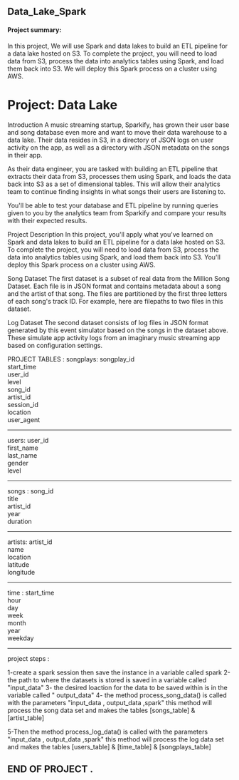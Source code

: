 ## Data_Lake_Spark
#### Project summary:


In this project, We will use Spark and data lakes to build an ETL pipeline for a data lake hosted on S3. To complete the project, you will need to load data from S3, process the data into analytics tables using Spark, and load them back into S3. We will deploy this Spark process on a cluster using AWS.


# Project: Data Lake

Introduction
A music streaming startup, Sparkify, has grown their user base and song database even more and want to move their data warehouse to a data lake. Their data resides in S3, in a directory of JSON logs on user activity on the app, as well as a directory with JSON metadata on the songs in their app.

As their data engineer, you are tasked with building an ETL pipeline that extracts their data from S3, processes them using Spark, and loads the data back into S3 as a set of dimensional tables. This will allow their analytics team to continue finding insights in what songs their users are listening to.

You'll be able to test your database and ETL pipeline by running queries given to you by the analytics team from Sparkify and compare your results with their expected results.

Project Description
In this project, you'll apply what you've learned on Spark and data lakes to build an ETL pipeline for a data lake hosted on S3. To complete the project, you will need to load data from S3, process the data into analytics tables using Spark, and load them back into S3. You'll deploy this Spark process on a cluster using AWS.


Song Dataset
The first dataset is a subset of real data from the Million Song Dataset. Each file is in JSON format and contains metadata about a song and the artist of that song. The files are partitioned by the first three letters of each song's track ID. For example, here are filepaths to two files in this dataset.

Log Dataset
The second dataset consists of log files in JSON format generated by this event simulator based on the songs in the dataset above. These simulate app activity logs from an imaginary music streaming app based on configuration settings.

PROJECT TABLES :
songplays:
        songplay_id       
        start_time         
        user_id            
        level               
        song_id          
        artist_id         
        session_id          
        location            
        user_agent         
 
 --------------------------------------------------
 
 
 users:
        user_id            
        first_name         
        last_name         
        gender              
        level              
    
_______________________________________________
    
    
songs :
        song_id        
        title              
        artist_id          
        year               
        duration            

------------------------------------------------

artists:
        artist_id          
        name                
        location        
        latitude          
        longitude         



------------------------------------------------


time :
        start_time          
        hour               
        day                
        week                
        month              
        year              
        weekday             
 
 
 -------------------------------------------------
 
 
 project steps :
 
 1-create a spark session then save the instance in a variable called spark
 2-the path to where the datasets is stored is saved in a variable called "input_data"
 3- the desired loaction for the data to be saved within is in the variable called " output_data"
 4- the method process_song_data() is called with the parameters "input_data , output_data ,spark" this method will process the song data set and makes the tables [songs_table] & [artist_table]
 
5-Then the method process_log_data() is called with the parameters "input_data , output_data ,spark"  this method will process the log data set and makes the tables [users_table] & [time_table] & [songplays_table] 

## END OF PROJECT .
